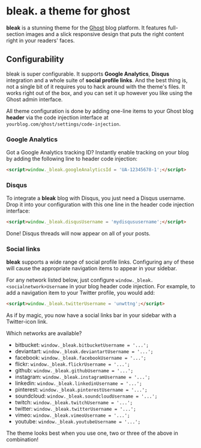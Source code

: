 # bleak. a theme for ghost
__bleak__ is a stunning theme for the [Ghost](https://ghost.org/) blog platform. It features
full-section images and a slick responsive design that puts the right content right in your
readers' faces.

## Configurability
bleak is super configurable. It supports __Google Analytics__, __Disqus__ integration and
a whole suite of __social profile links__. And the best thing is, not a single bit of it requires
you to hack around with the theme's files. It works right out of the box, and you can set it
up however you like using the Ghost admin interface.

All theme configuration is done by adding one-line items to your Ghost blog __header__ via the
code injection interface at `yourblog.com/ghost/settings/code-injection`.

### Google Analytics
Got a Google Analytics tracking ID? Instantly enable tracking on your blog by adding the following
line to header code injection:

```html
<script>window._bleak.googleAnalyticsId = 'UA-12345678-1';</script>
```

### Disqus
To integrate a __bleak__ blog with Disqus, you just need a Disqus username. Drop it into your
configuration with this one line in the header code injection interface:

```html
<script>window._bleak.disqusUsername = 'mydisqususername';</script>
```

Done! Disqus threads will now appear on all of your posts.

### Social links
__bleak__ supports a wide range of social profile links. Configuring any of these will cause the
appropriate navigation items to appear in your sidebar.

For any network listed below, just configure `window._bleak.<socialnetwork>Username` in your
blog header code injection. For example, to add a navigation item to your Twitter profile, you
would add:

```html
<script>window._bleak.twitterUsername = 'unwttng';</script>
```

As if by magic, you now have a social links bar in your sidebar with a Twitter-icon link.

Which networks are available?

* bitbucket: `window._bleak.bitbucketUsername = '...';`
* deviantart: `window._bleak.deviantartUsername = '...';`
* facebook: `window._bleak.facebookUsername = '...';`
* flickr: `window._bleak.flickrUsername = '...';`
* github: `window._bleak.githubUsername = '...';`
* instagram: `window._bleak.instagramUsername = '...';`
* linkedin: `window._bleak.linkedinUsername = '...';`
* pinterest: `window._bleak.pinterestUsername = '...';`
* soundcloud: `window._bleak.soundcloudUsername = '...';`
* twitch: `window._bleak.twitchUsername = '...';`
* twitter: `window._bleak.twitterUsername = '...';`
* vimeo: `window._bleak.vimeoUsername = '...';`
* youtube: `window._bleak.youtubeUsername = '...';`

The theme looks best when you use one, two or three of the above in combination!
